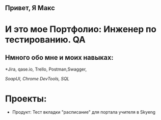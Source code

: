 ## Привет, Я Макс
# И это мое Портфолио: Инженер по тестированию. QA
## Нмного обо мне и моих навыках:
*Jira, qase.io, Trello, Postman,Swagger,  

*SoapUI, Chrome DevTools, SQL*

# Проекты:
- Продукт: Тест вкладки "расписание" для портала учителя в Skyeng
